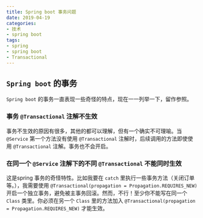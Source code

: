 ```yaml
---
title: Spring boot 事务问题
date: 2019-04-19
categories:
- 技术
- spring boot
tags:
- spring
- spring boot
- Transactional
---
```


## `Spring boot` 的事务
`Spring boot` 的事务一直表现一些奇怪的特点，现在一一列举一下，留作参照。

### 事务 `@Transactional` 注解不生效
事务不生效的原因有很多，其他的都可以理解，但有一个确实不可理喻。当 `@Service` 第一个方法没有使用 `@Transactional` 注解时，后续调用的方法即使使用 `@Transactional` 注解。事务也不会开启。

### 在同一个 `@Service` 注解下的不同 `@Transactional` 不能同时生效
这是spring 事务的奇怪特性。比如我要在 `catch` 里执行一些事务方法（关闭订单等。），我需要使用 `@Transactional(propagation = Propagation.REQUIRES_NEW)` 开启一个独立事务，避免被主事务回滚。然而，不行！至少你不能写在同一个 `Class` 类里。你必须在另一个 `Class` 里的方法加入 `@Transactional(propagation = Propagation.REQUIRES_NEW)` 才能生效。